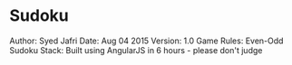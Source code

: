 Sudoku
==============
Author: Syed Jafri
Date: Aug 04 2015
Version: 1.0
Game Rules: Even-Odd Sudoku
Stack: Built using AngularJS in 6 hours - please don't judge